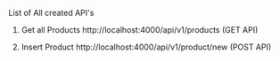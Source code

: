 List of All created API's

1. Get all Products
   http://localhost:4000/api/v1/products (GET API)

2. Insert Product
   http://localhost:4000/api/v1/product/new (POST API)
